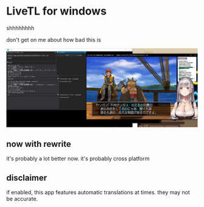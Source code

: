 # LiveTL for windows

shhhhhhhh

don't get on me about how bad this is

![screenshot](screenshot.png)

## now with rewrite

it's probably a lot better now. it's probably cross platform


## disclaimer

if enabled, this app features automatic translations at times. they may not be accurate.